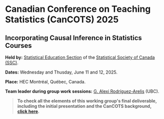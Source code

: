 # Canadian Conference on Teaching Statistics (CanCOTS) 2025

## Incorporating Causal Inference in Statistics Courses

**Held by:** [Statistical Education Section](https://ssc.ca/en/about/sections-regions/statistical-education) of the [Statistical Society of Canada (SSC)](https://ssc.ca/en).

**Dates:** Wednesday and Thusday, June 11 and 12, 2025.

**Place:** HEC Montréal, Québec, Canada.

**Team leader during group work sessions:** [G. Alexi Rodríguez-Arelis](https://alexrod.netlify.app/) (UBC).

> **To check all the elements of this working group's final deliverable, including the initial presentation and the CanCOTS background, [**click here**](https://alexrod61.github.io/cancots-2025-causal-inf/).**
